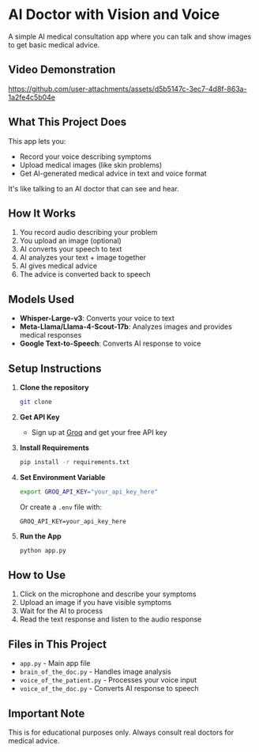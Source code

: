 # AI Doctor with Vision and Voice

A simple AI medical consultation app where you can talk and show images to get basic medical advice.

## Video Demonstration


https://github.com/user-attachments/assets/d5b5147c-3ec7-4d8f-863a-1a2fe4c5b04e


## What This Project Does

This app lets you:   
- Record your voice describing symptoms
- Upload medical images (like skin problems)
- Get AI-generated medical advice in text and voice format

It's like talking to an AI doctor that can see and hear.

## How It Works

1. You record audio describing your problem
2. You upload an image (optional)
3. AI converts your speech to text
4. AI analyzes your text + image together
5. AI gives medical advice
6. The advice is converted back to speech

## Models Used

- **Whisper-Large-v3**: Converts your voice to text
- **Meta-Llama/Llama-4-Scout-17b**: Analyzes images and provides medical responses
- **Google Text-to-Speech**: Converts AI response to voice

## Setup Instructions

1. **Clone the repository**
   ```bash
   git clone 
   ```

2. **Get API Key**
   - Sign up at [Groq](https://groq.com) and get your free API key

3. **Install Requirements**
   ```bash
   pip install -r requirements.txt
   ```

4. **Set Environment Variable**
   ```bash
   export GROQ_API_KEY="your_api_key_here"
   ```
   Or create a `.env` file with:
   ```
   GROQ_API_KEY=your_api_key_here
   ```

5. **Run the App**
   ```bash
   python app.py
   ```

## How to Use

1. Click on the microphone and describe your symptoms
2. Upload an image if you have visible symptoms
3. Wait for the AI to process
4. Read the text response and listen to the audio response

## Files in This Project

- `app.py` - Main app file
- `brain_of_the_doc.py` - Handles image analysis
- `voice_of_the_patient.py` - Processes your voice input
- `voice_of_the_doc.py` - Converts AI response to speech

## Important Note

This is for educational purposes only. Always consult real doctors for medical advice.
